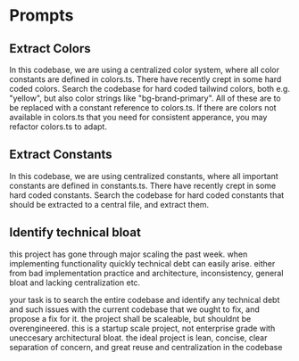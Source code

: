 # Prompts

## Extract Colors
In this codebase, we are using a centralized color system, where all color constants
are defined in colors.ts. There have recently crept in some hard coded colors.
Search the codebase for hard coded tailwind colors, both  e.g. "yellow", but also
color strings like "bg-brand-primary". All of these are to be replaced with a constant reference to colors.ts.
If there are colors not available in colors.ts that you need for consistent apperance, you may refactor colors.ts to adapt.

## Extract Constants
In this codebase, we are using centralized constants, where all important constants
are defined in constants.ts. There have recently crept in some hard coded constants. Search the codebase for hard coded constants that should be extracted to a central file, and extract them.


## Identify technical bloat
this project has gone through major scaling the past week. when implementing functionality quickly technical debt can easily
arise. either from bad implementation practice and architecture, inconsistency, general bloat and lacking centralization etc.

your task is to search the entire codebase and identify any technical debt and such issues with the current codebase that we
ought to fix, and propose a fix for it. the project shall be scaleable, but shouldnt be overengineered. this is a startup scale
project, not enterprise grade with uneccesary architectural bloat. the ideal project is lean, concise, clear separation of
concern, and great reuse and centralization in the codebase